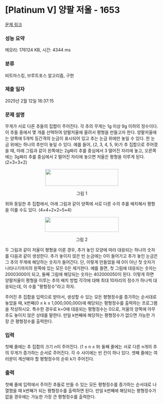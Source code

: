 # [Platinum V] 양팔 저울 - 1653 

[문제 링크](https://www.acmicpc.net/problem/1653) 

### 성능 요약

메모리: 176124 KB, 시간: 4344 ms

### 분류

비트마스킹, 브루트포스 알고리즘, 구현

### 제출 일자

2025년 2월 12일 16:37:15

### 문제 설명

<p>무게가 서로 다른 추들의 집합이 주어진다. 각 추의 무게는 1g 이상 9g 이하의 정수이다. 이 추들 중에서 몇 개를 선택하여 양팔저울에 올려서 평형을 만들고자 한다. 양팔저울에는 양쪽에 5개씩 등간격의 눈금이 표시되어 있고 추는 눈금 위에만 놓일 수 있다. 한 눈금 위에는 하나의 추만이 놓일 수 있다. 예를 들어, {2, 3, 4, 5, 9}가 추 집합으로 주어졌을 때, 아래 그림과 같이 왼쪽에는 2g짜리 추를 중심에서 3 떨어진 자리에 놓고, 오른쪽에는 3g짜리 추를 중심에서 2 떨어진 자리에 놓으면 저울은 평형을 이루게 된다. (2×3=3×2)</p>

<p style="text-align: center;"><img alt="" height="55" src="https://www.acmicpc.net/JudgeOnline/upload/201005/wjdnf1.PNG" width="240"></p>

<p style="text-align: center;">그림 1</p>

<p>위와 동일한 추 집합에서, 아래 그림과 같이 양쪽에 서로 다른 수의 추를 배치해서 평형을 이룰 수도 있다. (4×4+2×2=5×4)</p>

<p style="text-align: center;"><img alt="" height="49" src="https://www.acmicpc.net/JudgeOnline/upload/201005/wjdnf2.PNG" width="242"></p>

<p style="text-align: center;">그림 2</p>

<p>두 그림과 같이 저울이 평형을 이룬 경우, 추가 놓인 모양에 따라 대응되는 하나의 숫자를 다음과 같이 생성한다. 추가 놓이지 않은 빈 눈금에는 0이 들어가고 추가 놓인 눈금은 그 추의 무게에 해당하는 숫자가 들어간다. 단, 이렇게 만들었을 때 0이 아닌 첫 숫자가 나타나기까지의 왼쪽에 있는 모든 0은 제거한다. 예를 들면, 첫 그림에 대응되는 숫자는 20003000이 되고, 둘째 그림에 해당되는 숫자는 402000050이 된다. 이렇게 하면 양팔저울이 평형을 이루는 추의 배치 방법 각각에 대해 최대 10자리의 정수가 하나씩 대응되는데, 이 수를 "평형정수"라고 하자.</p>

<p>주어진 추 집합을 입력으로 받아서, 생성할 수 있는 모든 평형정수를 증가하는 순서대로 놓았을 때, k번째(0 ≤ k ≤ 1,000,000,000)에 해당되는 평형정수를 출력하는 프로그램을 작성하시오. 특수한 경우로 k=0에 대응되는 평형정수는 0으로, 저울의 양쪽에 아무 추도 놓이지 않은 상태를 말한다. 만일 k번째에 해당하는 평형정수가 없으면 가능한 가장 큰 평형정수를 출력한다.</p>

### 입력 

 <p>첫째 줄에는 추 집합의 크기 n이 주어진다. (1 ≤ n ≤ 9) 둘째 줄에는 서로 다른 n개의 추의 무게가 증가하는 순서로 주어진다. 각 수 사이에는 빈 칸이 하나 있다. 셋째 줄에는 여러분이 계산해야 할 평형정수의 순위 k가 주어진다.</p>

### 출력 

 <p>첫째 줄에 입력에서 주어진 추들로 만들 수 있는 모든 평형정수를 증가하는 순서대로 나열했을 때 k번째가 되는 평형정수를 출력하면 된다. 만일 k번째에 해당되는 평형정수가 없을 경우에는 가능한 가장 큰 평형정수를 출력한다.</p>

